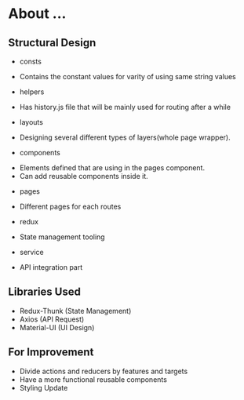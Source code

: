 # About ...

## Structural Design
- consts
* Contains the constant values for varity of using same string values

- helpers
* Has history.js file that will be mainly used for routing after a while

- layouts
* Designing several different types of layers(whole page wrapper).

- components
* Elements defined that are using in the pages component.
* Can add reusable components inside it.

- pages
* Different pages for each routes

- redux
* State management tooling

- service
* API integration part
  

## Libraries Used
- Redux-Thunk (State Management)
- Axios (API Request)
- Material-UI (UI Design)

## For Improvement
- Divide actions and reducers by features and targets
- Have a more functional reusable components
- Styling Update